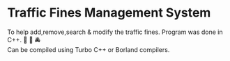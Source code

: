 # Traffic Fines Management System
To help add,remove,search &amp; modify the traffic fines. Program was done in C++. :vertical_traffic_light: :police_car: :oncoming_police_car:
<br>
Can be compiled using Turbo C++ or Borland compilers.
